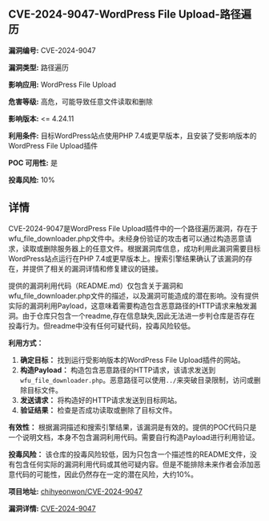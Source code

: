 ## CVE-2024-9047-WordPress File Upload-路径遍历

**漏洞编号:** CVE-2024-9047

**漏洞类型:** 路径遍历

**影响应用:** WordPress File Upload

**危害等级:** 高危，可能导致任意文件读取和删除

**影响版本:** <= 4.24.11

**利用条件:** 目标WordPress站点使用PHP 7.4或更早版本，且安装了受影响版本的WordPress File Upload插件

**POC 可用性:** 是

**投毒风险:** 10%

## 详情

CVE-2024-9047是WordPress File Upload插件中的一个路径遍历漏洞，存在于wfu_file_downloader.php文件中。未经身份验证的攻击者可以通过构造恶意请求，读取或删除服务器上的任意文件。根据漏洞库信息，成功利用此漏洞需要目标WordPress站点运行在PHP 7.4或更早版本上。搜索引擎结果确认了该漏洞的存在，并提供了相关的漏洞详情和修复建议的链接。

提供的漏洞利用代码（README.md）仅包含关于漏洞和wfu_file_downloader.php文件的描述，以及漏洞可能造成的潜在影响。没有提供实际的漏洞利用Payload，这意味着需要构造包含恶意路径的HTTP请求来触发漏洞。由于仓库只包含一个readme,存在信息缺失,因此无法进一步判仓库是否存在投毒行为。但readme中没有任何可疑代码，投毒风险较低。

**利用方式：**

1.  **确定目标：**  找到运行受影响版本的WordPress File Upload插件的网站。
2.  **构造Payload：**  构造包含恶意路径的HTTP请求，该请求发送到`wfu_file_downloader.php`。恶意路径可以使用`../`来突破目录限制，访问或删除目标文件。
3.  **发送请求：**  将构造好的HTTP请求发送到目标网站。
4.  **验证结果：**  检查是否成功读取或删除了目标文件。

**有效性：** 根据漏洞描述和搜索引擎结果，该漏洞是有效的。提供的POC代码只是一个说明文档，本身不包含漏洞利用代码。需要自行构造Payload进行利用验证。

**投毒风险：**  该仓库的投毒风险较低，因为只包含一个描述性的README文件，没有包含任何实际的漏洞利用代码或其他可疑内容。但是不能排除未来作者会添加恶意代码的可能性，因此仍然存在一定的潜在风险，大约10%。

**项目地址:** [chihyeonwon/CVE-2024-9047](https://github.com/chihyeonwon/CVE-2024-9047)

**漏洞详情:** [CVE-2024-9047](https://nvd.nist.gov/vuln/detail/CVE-2024-9047)
